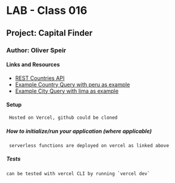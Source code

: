# LAB - Class 016
## Project: Capital Finder
### Author: Oliver Speir
#### Links and Resources
- [REST Countries API](https://restcountries.com/#rest-countries)
- [Example Country Query with peru as example](https://capital-finder-beta-dusky.vercel.app/api/capital-finder?country=peru)
- [Example City Query with lima as example](https://capital-finder-beta-dusky.vercel.app/api/capital-finder?capital=lima)
#### Setup
     Hosted on Vercel, github could be cloned 
##### How to initialize/run your application (where applicable)
     serverless functions are deployed on vercel as linked above
##### Tests
    can be tested with vercel CLI by running `vercel dev`